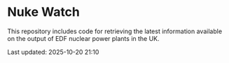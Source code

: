 # Nuke Watch

This repository includes code for retrieving the latest information available on the output of EDF nuclear power plants in the UK.

Last updated: 2025-10-20 21:10
